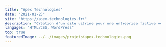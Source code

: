 ```yaml
---
title: "Apex Technologies"
date: "2021-01-25"
site: "https://apex-technologies.fr/"
description: "Création d'un site vitrine pour une entreprise fictive vendant des produits technologiques. Réalisé à l'aide d'un CMS : Wordpress."
langages: "HTML/CSS, WordPress"
top: true
featuredImage: ../../images/projets/apex-technologies.png
---
```

